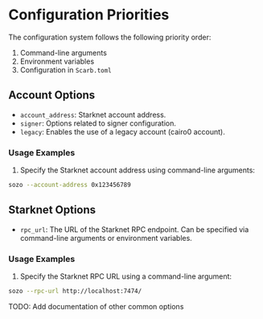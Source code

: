 # Configuration Priorities

The configuration system follows the following priority order:
1. Command-line arguments
2. Environment variables
3. Configuration in `Scarb.toml`

## Account Options

- `account_address`: Starknet account address.
- `signer`: Options related to signer configuration.
- `legacy`: Enables the use of a legacy account (cairo0 account).

### Usage Examples

1. Specify the Starknet account address using command-line arguments:

```bash
sozo --account-address 0x123456789
```

## Starknet Options

- `rpc_url`: The URL of the Starknet RPC endpoint. Can be specified via command-line arguments or environment variables.

### Usage Examples

1. Specify the Starknet RPC URL using a command-line argument:

```bash
sozo --rpc-url http://localhost:7474/
```

TODO: Add documentation of other common options
